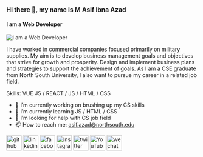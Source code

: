 ### Hi there 👋, my name is M Asif Ibna Azad
#### I am a Web Developer
![I am a Web Developer](https://pbs.twimg.com/profile_banners/1603020992531427329/1671617403/1500x500)

I have worked in commercial companies focused primarily on military supplies. My aim is to develop business management goals and objectives that strive for growth and prosperity. Design and implement business plans and strategies to support the achievement of goals. As I am a CSE graduate from North South University, I also want to pursue my career in a related job field.

Skills: VUE JS / REACT / JS / HTML / CSS

- 🔭 I’m currently working on brushing up my CS skills 
- 🌱 I’m currently learning JS / HTML / CSS 
- 🤔 I’m looking for help with CS job field 
- 📫 How to reach me: asif.azad@northsouth.edu 


[<img src='https://cdn.jsdelivr.net/npm/simple-icons@3.0.1/icons/github.svg' alt='github' height='40'>](https://github.com/https://github.com/asif-azad)  [<img src='https://cdn.jsdelivr.net/npm/simple-icons@3.0.1/icons/linkedin.svg' alt='linkedin' height='40'>](https://www.linkedin.com/in/https://www.linkedin.com/in/m-asif-ibna-azad-a26337251//)  [<img src='https://cdn.jsdelivr.net/npm/simple-icons@3.0.1/icons/facebook.svg' alt='facebook' height='40'>](https://www.facebook.com/asif.ankon)  [<img src='https://cdn.jsdelivr.net/npm/simple-icons@3.0.1/icons/instagram.svg' alt='instagram' height='40'>](https://www.instagram.com/asif.ankon/)  [<img src='https://cdn.jsdelivr.net/npm/simple-icons@3.0.1/icons/twitter.svg' alt='twitter' height='40'>](https://twitter.com/https://twitter.com/MAsifIbnAzad)  [<img src='https://cdn.jsdelivr.net/npm/simple-icons@3.0.1/icons/youtube.svg' alt='YouTube' height='40'>](https://www.youtube.com/channel/https://www.youtube.com/channel/UCKP6Z2ggF_Hf8kMqB47aDJg)  [<img src='https://cdn.jsdelivr.net/npm/simple-icons@3.0.1/icons/wechat.svg' alt='wechat' height='40'>](Asif_Azad)  
